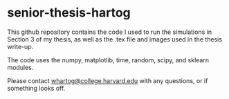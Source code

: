 # senior-thesis-hartog

This github repository contains the code I used to run the simulations in Section 3 of my thesis, as well as the .tex file and images used in the thesis write-up.

The code uses the numpy, matplotlib, time, random, scipy, and sklearn modules.

Please contact whartog@college.harvard.edu with any questions, or if something looks off.
